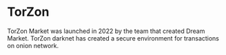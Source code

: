 # TorZon
TorZon Market was launched in 2022 by the team that created Dream Market. TorZon darknet has created a secure environment for transactions on onion network.
